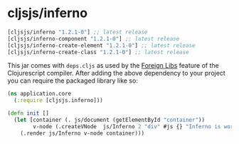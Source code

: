 # cljsjs/inferno

[](dependency)
```clojure
[cljsjs/inferno "1.2.1-0"] ;; latest release
[cljsjs/inferno-component "1.2.1-0"] ;; latest release
[cljsjs/inferno-create-element "1.2.1-0"] ;; latest release
[cljsjs/inferno-create-class "1.2.1-0"] ;; latest release
```
[](/dependency)

This jar comes with `deps.cljs` as used by the [Foreign Libs][flibs] feature
of the Clojurescript compiler. After adding the above dependency to your project
you can require the packaged library like so:

```clojure
(ns application.core
  (:require [cljsjs.inferno]))

(defn init []
  (let [container (. js/document (getElementById "container"))
        v-node (.createVNode  js/Inferno 2 "div" #js {} "Inferno is working")]
    (.render js/Inferno v-node container)))

```

[flibs]: https://github.com/clojure/clojurescript/wiki/Packaging-Foreign-Dependencies
